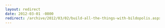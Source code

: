 ```yaml
---
layout: redirect
date: 2012-03-01 -0800
redirect: /archive/2012/03/02/build-all-the-things-with-bildopolis.aspx/
---
```

